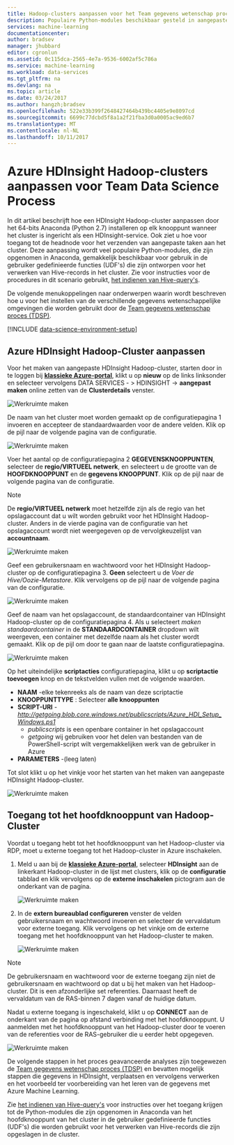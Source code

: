 ```yaml
---
title: Hadoop-clusters aanpassen voor het Team gegevens wetenschap proces | Microsoft Docs
description: Populaire Python-modules beschikbaar gesteld in aangepaste Azure HDInsight Hadoop-clusters.
services: machine-learning
documentationcenter: 
author: bradsev
manager: jhubbard
editor: cgronlun
ms.assetid: 0c115dca-2565-4e7a-9536-6002af5c786a
ms.service: machine-learning
ms.workload: data-services
ms.tgt_pltfrm: na
ms.devlang: na
ms.topic: article
ms.date: 03/24/2017
ms.author: hangzh;bradsev
ms.openlocfilehash: 522e33b399f2648427464b439bc4405e9e8097cd
ms.sourcegitcommit: 6699c77dcbd5f8a1a2f21fba3d0a0005ac9ed6b7
ms.translationtype: MT
ms.contentlocale: nl-NL
ms.lasthandoff: 10/11/2017
---
```

# <a name="customize-azure-hdinsight-hadoop-clusters-for-the-team-data-science-process"></a>Azure HDInsight Hadoop-clusters aanpassen voor Team Data Science Process
In dit artikel beschrijft hoe een HDInsight Hadoop-cluster aanpassen door het 64-bits Anaconda (Python 2.7) installeren op elk knooppunt wanneer het cluster is ingericht als een HDInsight-service. Ook ziet u hoe voor toegang tot de headnode voor het verzenden van aangepaste taken aan het cluster. Deze aanpassing wordt veel populaire Python-modules, die zijn opgenomen in Anaconda, gemakkelijk beschikbaar voor gebruik in de gebruiker gedefinieerde functies (UDF's) die zijn ontworpen voor het verwerken van Hive-records in het cluster. Zie voor instructies voor de procedures in dit scenario gebruikt, [het indienen van Hive-query's](move-hive-tables.md#submit).

De volgende menukoppelingen naar onderwerpen waarin wordt beschreven hoe u voor het instellen van de verschillende gegevens wetenschappelijke omgevingen die worden gebruikt door de [Team gegevens wetenschap proces (TDSP)](overview.md).

[!INCLUDE [data-science-environment-setup](../../../includes/cap-setup-environments.md)]

## <a name="customize"></a>Azure HDInsight Hadoop-Cluster aanpassen
Voor het maken van aangepaste HDInsight Hadoop-cluster, starten door in te loggen bij [ **klassieke Azure-portal**](https://manage.windowsazure.com/), klikt u op **nieuw** op de links linksonder en selecteer vervolgens DATA SERVICES - > HDINSIGHT -> **aangepast maken** online zetten van de **Clusterdetails** venster. 

![Werkruimte maken](./media/customize-hadoop-cluster/customize-cluster-img1.png)

De naam van het cluster moet worden gemaakt op de configuratiepagina 1 invoeren en accepteer de standaardwaarden voor de andere velden. Klik op de pijl naar de volgende pagina van de configuratie. 

![Werkruimte maken](./media/customize-hadoop-cluster/customize-cluster-img1.png)

Voer het aantal op de configuratiepagina 2 **GEGEVENSKNOOPPUNTEN**, selecteer de **regio/VIRTUEEL netwerk**, en selecteert u de grootte van de **HOOFDKNOOPPUNT** en de **gegevens KNOOPPUNT**. Klik op de pijl naar de volgende pagina van de configuratie.

> [!NOTE]
> De **regio/VIRTUEEL netwerk** moet hetzelfde zijn als de regio van het opslagaccount dat u wilt worden gebruikt voor het HDInsight Hadoop-cluster. Anders in de vierde pagina van de configuratie van het opslagaccount wordt niet weergegeven op de vervolgkeuzelijst van **accountnaam**.
> 
> 

![Werkruimte maken](./media/customize-hadoop-cluster/customize-cluster-img3.png)

Geef een gebruikersnaam en wachtwoord voor het HDInsight Hadoop-cluster op de configuratiepagina 3. **Geen** selecteert u de *Voer de Hive/Oozie-Metastore*. Klik vervolgens op de pijl naar de volgende pagina van de configuratie. 

![Werkruimte maken](./media/customize-hadoop-cluster/customize-cluster-img4.png)

Geef de naam van het opslagaccount, de standaardcontainer van HDInsight Hadoop-cluster op de configuratiepagina 4. Als u selecteert *maken standaardcontainer* in de **STANDAARDCONTAINER** dropdown wilt weergeven, een container met dezelfde naam als het cluster wordt gemaakt. Klik op de pijl om door te gaan naar de laatste configuratiepagina.

![Werkruimte maken](./media/customize-hadoop-cluster/customize-cluster-img5.png)

Op het uiteindelijke **scriptacties** configuratiepagina, klikt u op **scriptactie toevoegen** knop en de tekstvelden vullen met de volgende waarden.

* **NAAM** -elke tekenreeks als de naam van deze scriptactie
* **KNOOPPUNTTYPE** : Selecteer **alle knooppunten**
* **SCRIPT-URI** - *http://getgoing.blob.core.windows.net/publicscripts/Azure_HDI_Setup_Windows.ps1* 
  * *publicscripts* is een openbare container in het opslagaccount 
  * *getgoing* wij gebruiken voor het delen van bestanden van de PowerShell-script wilt vergemakkelijken werk van de gebruiker in Azure
* **PARAMETERS** -(leeg laten)

Tot slot klikt u op het vinkje voor het starten van het maken van aangepaste HDInsight Hadoop-cluster. 

![Werkruimte maken](./media/customize-hadoop-cluster/script-actions.png)

## <a name="headnode"></a>Toegang tot het hoofdknooppunt van Hadoop-Cluster
Voordat u toegang hebt tot het hoofdknooppunt van het Hadoop-cluster via RDP, moet u externe toegang tot het Hadoop-cluster in Azure inschakelen. 

1. Meld u aan bij de [ **klassieke Azure-portal**](https://manage.windowsazure.com/), selecteer **HDInsight** aan de linkerkant Hadoop-cluster in de lijst met clusters, klik op de **configuratie**  tabblad en klik vervolgens op de **externe inschakelen** pictogram aan de onderkant van de pagina.
   
    ![Werkruimte maken](./media/customize-hadoop-cluster/enable-remote-access-1.png)
2. In de **extern bureaublad configureren** venster de velden gebruikersnaam en wachtwoord invoeren en selecteer de vervaldatum voor externe toegang. Klik vervolgens op het vinkje om de externe toegang met het hoofdknooppunt van het Hadoop-cluster te maken.
   
    ![Werkruimte maken](./media/customize-hadoop-cluster/enable-remote-access-2.png)

> [!NOTE]
> De gebruikersnaam en wachtwoord voor de externe toegang zijn niet de gebruikersnaam en wachtwoord op dat u bij het maken van het Hadoop-cluster. Dit is een afzonderlijke set referenties. Daarnaast heeft de vervaldatum van de RAS-binnen 7 dagen vanaf de huidige datum.
> 
> 

Nadat u externe toegang is ingeschakeld, klikt u op **CONNECT** aan de onderkant van de pagina op afstand verbinding met het hoofdknooppunt. U aanmelden met het hoofdknooppunt van het Hadoop-cluster door te voeren van de referenties voor de RAS-gebruiker die u eerder hebt opgegeven.

![Werkruimte maken](./media/customize-hadoop-cluster/enable-remote-access-3.png)

De volgende stappen in het proces geavanceerde analyses zijn toegewezen de [Team gegevens wetenschap proces (TDSP)](https://azure.microsoft.com/documentation/learning-paths/cortana-analytics-process/) en bevatten mogelijk stappen die gegevens in HDInsight, verplaatsen en vervolgens verwerken en het voorbeeld ter voorbereiding van het leren van de gegevens met Azure Machine Learning.

Zie [het indienen van Hive-query's](move-hive-tables.md#submit) voor instructies over het toegang krijgen tot de Python-modules die zijn opgenomen in Anaconda van het hoofdknooppunt van het cluster in de gebruiker gedefinieerde functies (UDF's) die worden gebruikt voor het verwerken van Hive-records die zijn opgeslagen in de cluster.

